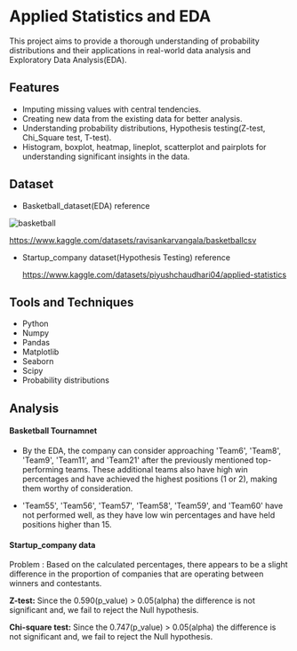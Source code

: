 # Applied Statistics and EDA
This project aims to provide a thorough understanding of probability distributions and their applications in real-world data analysis and Exploratory Data Analysis(EDA).


## Features
- Imputing missing values with central tendencies.
- Creating new data from the existing data for better analysis.
- Understanding probability distributions, Hypothesis testing(Z-test, Chi_Square test, T-test).
- Histogram, boxplot, heatmap, lineplot, scatterplot and pairplots for understanding significant insights in the data.

## Dataset

- Basketball_dataset(EDA) reference

![basketball](https://github.com/user-attachments/assets/fa88520a-fbce-44d0-8b73-90c197ee6e2e)


  https://www.kaggle.com/datasets/ravisankarvangala/basketballcsv


- Startup_company dataset(Hypothesis Testing) reference

  https://www.kaggle.com/datasets/piyushchaudhari04/applied-statistics

## Tools and Techniques

- Python
- Numpy
- Pandas
- Matplotlib
- Seaborn
- Scipy
- Probability distributions

## Analysis

#### Basketball Tournamnet

- By the EDA, the company can consider approaching 'Team6', 'Team8', 'Team9', 'Team11', and 'Team21' after the previously mentioned top-performing teams. These additional teams also have high win percentages and have achieved the highest positions (1 or 2), making them worthy of consideration.

- 'Team55', 'Team56', 'Team57', 'Team58', 'Team59', and 'Team60' have not performed well, as they have low win percentages and have held positions higher than 15.

#### Startup_company data 

Problem : Based on the calculated percentages, there appears to be a slight difference in the proportion of companies that are operating between winners and contestants.

**Z-test:** Since the 0.590(p_value) > 0.05(alpha) the difference is not significant and,
    	 we fail to reject the Null hypothesis.

**Chi-square test:** Since the 0.747(p_value) > 0.05(alpha) the difference is not significant and,
    	 we fail to reject the Null hypothesis.
